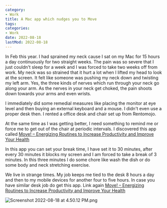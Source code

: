 ```yaml
---
category:
- Work
title: A Mac app which nudges you to Move
tags:
categories:
- Work
date: 2022-08-18
lastMod: 2022-08-18
---
```

In Feb this year. I had sprained my neck cause I sat on my Mac for 15 hours a day continuously for two straight weeks. The pain was so severe that I just couldn't sleep for a week and I was forced to take two weeks off from work. My neck was so strained that it hurt a lot when I lifted my head to look at the screen. It felt like someone was pushing my neck down and twisting my left arm. Yes, the three kinds of nerves which run through your neck go along your arm. As the nerves in your neck get choked, the pain shoots down towards your arms and even wrists.

I immediately did some remedial measures like placing the monitor at eye level and then buying an external keyboard and a mouse. I didn't even use a proper desk then. I rented a office desk and chair set up from Rentomojo.

At the same time as I was getting better, I need something to remind me or force me to get out of the chair at periodic intervals. I discovered this app called [Move! – Energizing Routines to Increase Productivity and Improve Your Health](https://christiantietze.de/move-work-break/)

In this app you can set your break time, I have set it to 30 minutes, after every 30 minutes it blocks my screen and I am forced to take a break of 3 minutes. In this three minutes I do some chore like wash the dish or do some body and neck stretching exercise.

We live in strange times. My job keeps me tied to the desk 8 hours a day and then to my mobile devices for another four to five hours. In case you have similar desk job do get this app. Link again [Move! – Energizing Routines to Increase Productivity and Improve Your Health](https://christiantietze.de/move-work-break/)

![Screenshot 2022-08-18 at 4.50.12 PM.png](/assets/screenshot_2022-08-18_at_4.50.12_pm_1660822082461_0.png)
